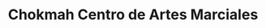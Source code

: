 ---
title: "Chokmah Centro de Artes Marciales"
url: /villa-de-alvarez/chokmah-centro-de-artes-marciales/
shop: artesanía
---